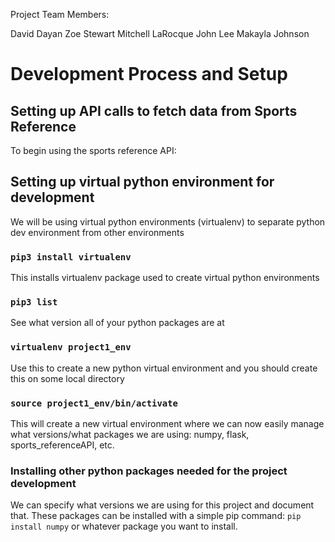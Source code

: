 Project Team Members:

David Dayan
Zoe Stewart
Mitchell LaRocque
John Lee
Makayla Johnson

# Development Process and Setup
## Setting up API calls to fetch data from Sports Reference
To begin using the sports reference API:

## Setting up virtual python environment for development
We will be using virtual python environments (virtualenv) to separate python dev environment from other environments
### ```pip3 install virtualenv```
This installs virtualenv package used to create virtual python environments
### ```pip3 list```
See what version all of your python packages are at
### ```virtualenv project1_env```
Use this to create a new python virtual environment and you should create this on some local directory
### ```source project1_env/bin/activate```
This will create a new virtual environment where we can now easily manage what versions/what packages we are using: numpy, flask, sports_referenceAPI, etc.
### Installing other python packages needed for the project development
We can specify what versions we are using for this project and document that. These packages can be installed with a simple pip command: `pip install numpy` or whatever package you want to install.
